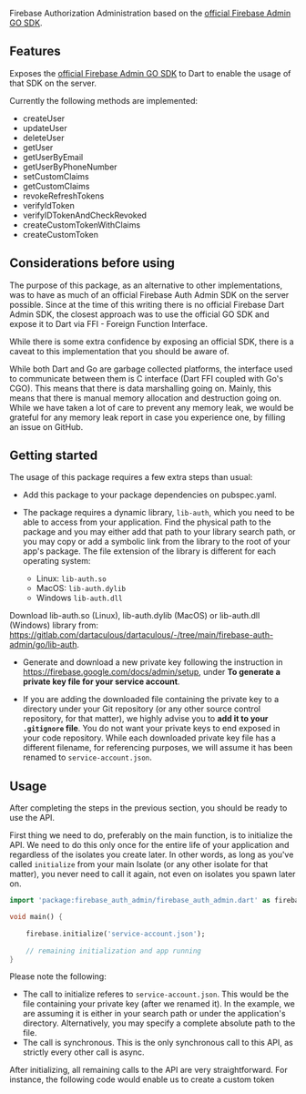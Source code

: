Firebase Authorization Administration based on the [official Firebase Admin GO SDK](https://firebase.google.com/docs/auth/admin).

## Features

Exposes the [official Firebase Admin GO SDK](https://firebase.google.com/docs/auth/admin) to Dart to enable the usage of that SDK on the server. 

Currently the following methods are implemented:
- createUser
- updateUser
- deleteUser
- getUser
- getUserByEmail
- getUserByPhoneNumber
- setCustomClaims
- getCustomClaims
- revokeRefreshTokens
- verifyIdToken
- verifyIDTokenAndCheckRevoked
- createCustomTokenWithClaims
- createCustomToken

## Considerations before using

The purpose of this package, as an alternative to other implementations, was to have as much of an official Firebase Auth Admin SDK on the server possible. Since at the time of this writing there is no official Firebase Dart Admin SDK, the closest approach was to use the official GO SDK and expose it to Dart via FFI - Foreign Function Interface.

While there is some extra confidence by exposing an official SDK, there is a caveat to this implementation that you should be aware of.

While both Dart and Go are garbage collected platforms, the interface used to communicate between them is C interface (Dart FFI coupled with Go's CGO). This means that there is data marshalling going on. Mainly, this means that there is manual memory allocation and destruction going on. While we have taken a lot of care to prevent any memory leak, we would be grateful for any memory leak report in case you experience one, by filling an issue on GitHub.


## Getting started

The usage of this package requires a few extra steps than usual:
- Add this package to your package dependencies on pubspec.yaml.

- The package requires a dynamic library, ```lib-auth```, which you need to be able to access from your application. Find the physical path to the package and you may either add that path to your library search path, or you may copy or add a symbolic link from the library to the root of your app's package. The file extension of the library is different for each operating system:
    * Linux: ``lib-auth.so``
    * MacOS: ``lib-auth.dylib``
    * Windows ``lib-auth.dll``

Download lib-auth.so (Linux), lib-auth.dylib (MacOS) or lib-auth.dll (Windows) library from: https://gitlab.com/dartaculous/dartaculous/-/tree/main/firebase-auth-admin/go/lib-auth.

- Generate and download a new private key following the instruction in https://firebase.google.com/docs/admin/setup, under **To generate a private key file for your service account**.

- If you are adding the downloaded file containing the private key to a directory under your Git repository (or any other source control repository, for that matter), we highly advise you to **add it to your ``.gitignore`` file**. You do not want your private keys to end exposed in your code repository. While each downloaded private key file has a different filename, for referencing purposes, we will assume it has been renamed to ``service-account.json``.


## Usage

After completing the steps in the previous section, you should be ready to use the API.

First thing we need to do, preferably on the main function, is to initialize the API. We need to do this only once for the entire life of your application and regardless of the isolates you create later. In other words, as long as you've called ``initialize`` from your main Isolate (or any other isolate for that matter), you never need to call it again, not even on isolates you spawn later on.

```dart
import 'package:firebase_auth_admin/firebase_auth_admin.dart' as firebase;

void main() {
    
    firebase.initialize('service-account.json');
    
    // remaining initialization and app running
}
```

Please note the following:
- The call to initialize referes to ``service-account.json``. This would be the file containing your private key (after we renamed it). In the example, we are assuming it is either in your search path or under the application's directory. Alternatively, you may specify a complete absolute path to the file.
- The call is synchronous. This is the only synchronous call to this API, as strictly every other call is async.


After initializing, all remaining calls to the API are very straightforward. For instance, the following code would enable us to create a custom token 
